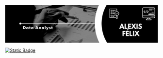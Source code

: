 <div id="header" align="center">
  <img decoding="async" src="https://github.com/AlexisF115/AlexisF115/blob/main/Black & White Modern Minimalist Data Analyst LinkedIn Banner.png" width="800"/>
</div>

[![Static Badge](https://img.shields.io/badge/Alexis%20F%C3%A9lix-blue?style=plastic&logo=LinkedIn)](www.linkedin.com/in/alexis-félix-b1485b128)

<!--
**AlexisF115/AlexisF115** is a ✨ _special_ ✨ repository because its `README.md` (this file) appears on your GitHub profile.


Here are some ideas to get you started:

- 🔭 I’m currently working on ...
- 🌱 I’m currently learning ...
- 👯 I’m looking to collaborate on ...
- 🤔 I’m looking for help with ...
- 💬 Ask me about ...
- 📫 How to reach me: ...
- 😄 Pronouns: ...
- ⚡ Fun fact: ...
--> 


